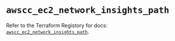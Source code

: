 # `awscc_ec2_network_insights_path`

Refer to the Terraform Registory for docs: [`awscc_ec2_network_insights_path`](https://registry.terraform.io/providers/hashicorp/awscc/0.70.0/docs/resources/ec2_network_insights_path).
